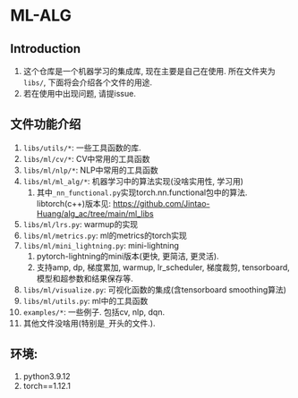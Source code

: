 # ML-ALG




## Introduction
1. 这个仓库是一个机器学习的集成库, 现在主要是自己在使用. 所在文件夹为`libs/`, 下面将会介绍各个文件的用途.
2. 若在使用中出现问题, 请提issue. 




## 文件功能介绍
1. `libs/utils/*`: 一些工具函数的库.
2. `libs/ml/cv/*`: CV中常用的工具函数
3. `libs/ml/nlp/*`: NLP中常用的工具函数
4. `libs/ml/ml_alg/*`: 机器学习中的算法实现(没啥实用性, 学习用)
   1. 其中`_nn_functional.py`实现torch.nn.functional包中的算法. libtorch(c++)版本见: https://github.com/Jintao-Huang/alg_ac/tree/main/ml_libs
5. `libs/ml/lrs.py`: warmup的实现
6. `libs/ml/metrics.py`: ml的metrics的torch实现
7. `libs/ml/mini_lightning.py`: mini-lightning
   1. pytorch-lightning的mini版本(更快, 更简洁, 更灵活). 
   2. 支持amp, dp, 梯度累加, warmup, lr_scheduler, 梯度裁剪, tensorboard, 模型和超参数和结果保存等.
8. `libs/ml/visualize.py`: 可视化函数的集成(含tensorboard smoothing算法)
9.  `libs/ml/utils.py`: ml中的工具函数
10. `examples/*`: 一些例子. 包括cv, nlp, dqn. 
11. 其他文件没啥用(特别是`_`开头的文件.). 





## 环境:
1. python3.9.12
2. torch==1.12.1

